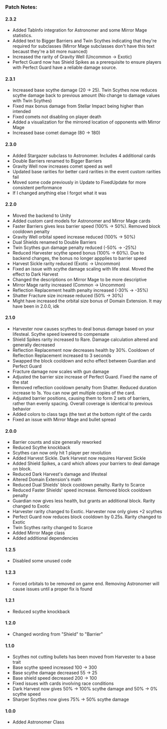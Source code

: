 ### Patch Notes:

#### 2.3.2
- Added TabInfo integration for Astronomer and some Mirror Mage statistics.
- Added text to Bigger Barriers and Twin Scythes indicating that they're required for subclasses (Mirror Mage subclasses don't have this text becaust they're a bit more nuanced)
- Increased the rarity of Gravity Well (Uncommon -> Exotic)
- Perfect Guard now has Shield Spikes as a prerequisite to ensure players with Perfect Guard have a reliable damage source.

#### 2.3.1
- Increased base scythe damage (20 -> 25). Twin Scythes now reduces scythe damage back to previous amount (No change to damage values with Twin Scythes)
- Fixed max bonus damage from Stellar Impact being higher than intended
- Fixed comets not disabling on player death
- Added a visualization for the mirrored location of opponents with Mirror Mage
- Increased base comet damage (80 -> 180)

#### 2.3.0
- Added Stargazer subclass to Astronomer. Includes 4 additional cards
- Double Barriers renamed to Bigger Barriers
- Gravity Well now increases comet speed as well
- Updated base rarities for better card rarities in the event custom rarities fail
- Moved some code previously in Update to FixedUpdate for more consistent performance
- If I changed anything else I forgot what it was

#### 2.2.0
- Moved the backend to Unity
- Added custom card models for Astronomer and Mirror Mage cards
- Faster Barriers gives less barrier speed (100% -> 50%). Removed block cooldown penalty
- Gravity Well orbital speed increase reduced (100% -> 50%)
- Dual Shields renamed to Double Barriers
- Twin Scythes gun damage penalty reduced (-50% -> -25%)
- Reduced Harvester scythe speed bonus (100% -> 60%). Due to backend changes, the bonus no longer appplies to barrier speed
- Harvest Sickle rarity reduced (Exotic -> Uncommon)
- Fixed an issue with scythe damage scaling with life steal. Moved the effect to Dark Harvest
- Changed the descriptions on Mirror Mage to be more descriptive
- Mirror Mage rarity increased (Common -> Uncommon)
- Reflection Replacement health penalty increased (-30% -> -35%)
- Shatter Fracture size increase reduced (50% -> 30%)
- Might have increased the orbital size bonus of Domain Extension. It may have been in 2.0.0, idk

#### 2.1.0
- Harvester now causes scythes to deal bonus damage based on your lifesteal. Scythe speed lowered to compensate
- Shield Spikes rarity increased to Rare. Damage calculation altered and generally decreased
- Reflection Replacement now decreases health by 30%. Cooldown of Reflection Replacement increased to 3 seconds
- Swapped the block cooldown and echo effect between Guardian and Perfect Guard
- Fracture damage now scales with gun damage
- Adjusted the barrier size increase of Perfect Guard. Fixed the name of the stat
- Removed reflection cooldown penalty from Shatter. Reduced duration increase to 1s. You can now get multiple copies of the card.
- Adjusted barrier positions, causing them to form 2 sets of barriers, rather than evenly spacing. Overall coverage is identical to previous behavior
- Added colors to class tags (the text at the bottom right of the cards
- Fixed an issue with Mirror Mage and bullet spread

#### 2.0.0
- Barrier counts and size generally reworked
- Reduced Scythe knockback
- Scythes can now only hit 1 player per revolution
- Added Harvest Sickle. Dark Harvest now requires Harvest Sickle
- Added Shield Spikes, a card which allows your barriers to deal damage on block.
- Reduced Dark Harvest's damage and lifesteal
- Altered Domain Extension's math
- Reduced Dual Shields' block cooldown penalty. Rarity to Scarce
- Reduced Faster Shields' speed increase. Removed block cooldown penalty
- Guardian now gives less health, but grants an additional block. Rarity changed to Exotic
- Harvester rarity changed to Exotic. Harvester now only gives +2 scythes
- Perfect Guard now reduces block cooldown by 0.25s. Rarity changed to Exotic
- Twin Scythes rarity changed to Scarce
- Added Mirror Mage class
- Added additional dependencies

#### 1.2.5
- Disabled some unused code

#### 1.2.3
- Forced orbitals to be removed on game end. Removing Astronomer will cause issues until a proper fix is found

#### 1.2.1
- Reduced scythe knockback

#### 1.2.0
- Changed wording from "Shield" to "Barrier"

#### 1.1.0
- Scythes not cutting bullets has been moved from Harvester to a base trait
- Base scythe speed increased 100 -> 300
- Base scythe damage decreased 55 -> 25
- Base shield speed decreased 200 -> 100
- Fixed issues with cards involving race conditions
- Dark Harvest now gives 50% -> 100% scythe damage and 50% -> 0% scythe speed
- Sharper Scythes now gives 75% -> 50% scythe damage

#### 1.0.0
- Added Astronomer Class
